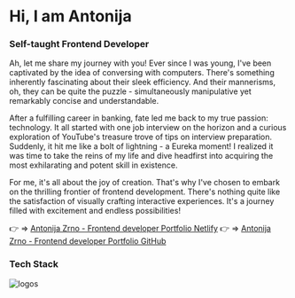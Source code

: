 # Hi, I am Antonija

### Self-taught Frontend Developer


Ah, let me share my journey with you! Ever since I was young, I've been captivated by the idea of conversing with computers. There's something inherently fascinating about their sleek efficiency. And their mannerisms, oh, they can be quite the puzzle - simultaneously manipulative yet remarkably concise and understandable.

After a fulfilling career in banking, fate led me back to my true passion: technology. It all started with one job interview on the horizon and a curious exploration of YouTube's treasure trove of tips on interview preparation. Suddenly, it hit me like a bolt of lightning - a Eureka moment! I realized it was time to take the reins of my life and dive headfirst into acquiring the most exhilarating and potent skill in existence.

For me, it's all about the joy of creation. That's why I've chosen to embark on the thrilling frontier of frontend development. There's nothing quite like the satisfaction of visually crafting interactive experiences. It's a journey filled with excitement and endless possibilities!

:point_right: => [Antonija Zrno - Frontend developer Portfolio Netlify](https://antonijazrno.netlify.app)
:point_right: => [Antonija Zrno - Frontend developer Portfolio GitHub](https://antonija2602.github.io/antonija-zrno-frontend-portfolio/)


### Tech Stack

![logos](https://github.com/antonija2602/antonija2602/assets/122498957/b04389a1-f14d-49e6-a332-eee982ce8e9a)



<!--
**antonija2602/antonija2602** is a ✨ _special_ ✨ repository because its `README.md` (this file) appears on your GitHub profile.

Here are some ideas to get you started:

- 🔭 I’m currently working on ...
- 🌱 I’m currently learning ...
- 👯 I’m looking to collaborate on ...
- 🤔 I’m looking for help with ...
- 💬 Ask me about ...
- 📫 How to reach me: ...
- 😄 Pronouns: ...
- ⚡ Fun fact: ...
-->
